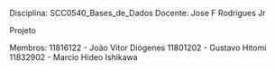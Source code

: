 Disciplina: SCC0540_Bases_de_Dados
Docente: Jose F Rodrigues Jr

Projeto

Membros:
11816122 - João Vitor Diógenes
11801202 - Gustavo Hitomi 
11832902 - Marcio Hideo Ishikawa